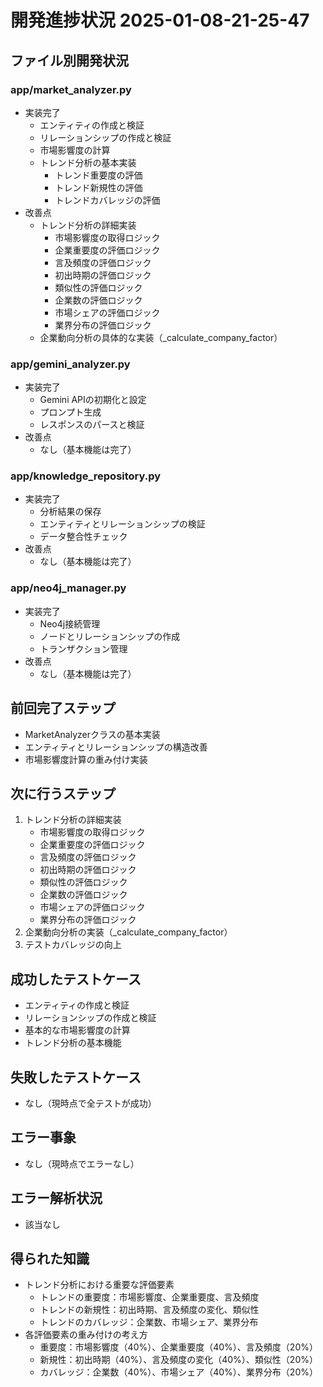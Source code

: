 # 開発進捗状況 2025-01-08-21-25-47

## ファイル別開発状況

### app/market_analyzer.py
- 実装完了
  - エンティティの作成と検証
  - リレーションシップの作成と検証
  - 市場影響度の計算
  - トレンド分析の基本実装
    - トレンド重要度の評価
    - トレンド新規性の評価
    - トレンドカバレッジの評価
- 改善点
  - トレンド分析の詳細実装
    - 市場影響度の取得ロジック
    - 企業重要度の評価ロジック
    - 言及頻度の評価ロジック
    - 初出時期の評価ロジック
    - 類似性の評価ロジック
    - 企業数の評価ロジック
    - 市場シェアの評価ロジック
    - 業界分布の評価ロジック
  - 企業動向分析の具体的な実装（_calculate_company_factor）

### app/gemini_analyzer.py
- 実装完了
  - Gemini APIの初期化と設定
  - プロンプト生成
  - レスポンスのパースと検証
- 改善点
  - なし（基本機能は完了）

### app/knowledge_repository.py
- 実装完了
  - 分析結果の保存
  - エンティティとリレーションシップの検証
  - データ整合性チェック
- 改善点
  - なし（基本機能は完了）

### app/neo4j_manager.py
- 実装完了
  - Neo4j接続管理
  - ノードとリレーションシップの作成
  - トランザクション管理
- 改善点
  - なし（基本機能は完了）

## 前回完了ステップ
- MarketAnalyzerクラスの基本実装
- エンティティとリレーションシップの構造改善
- 市場影響度計算の重み付け実装

## 次に行うステップ
1. トレンド分析の詳細実装
   - 市場影響度の取得ロジック
   - 企業重要度の評価ロジック
   - 言及頻度の評価ロジック
   - 初出時期の評価ロジック
   - 類似性の評価ロジック
   - 企業数の評価ロジック
   - 市場シェアの評価ロジック
   - 業界分布の評価ロジック
2. 企業動向分析の実装（_calculate_company_factor）
3. テストカバレッジの向上

## 成功したテストケース
- エンティティの作成と検証
- リレーションシップの作成と検証
- 基本的な市場影響度の計算
- トレンド分析の基本機能

## 失敗したテストケース
- なし（現時点で全テストが成功）

## エラー事象
- なし（現時点でエラーなし）

## エラー解析状況
- 該当なし

## 得られた知識
- トレンド分析における重要な評価要素
  - トレンドの重要度：市場影響度、企業重要度、言及頻度
  - トレンドの新規性：初出時期、言及頻度の変化、類似性
  - トレンドのカバレッジ：企業数、市場シェア、業界分布
- 各評価要素の重み付けの考え方
  - 重要度：市場影響度（40%）、企業重要度（40%）、言及頻度（20%）
  - 新規性：初出時期（40%）、言及頻度の変化（40%）、類似性（20%）
  - カバレッジ：企業数（40%）、市場シェア（40%）、業界分布（20%） 